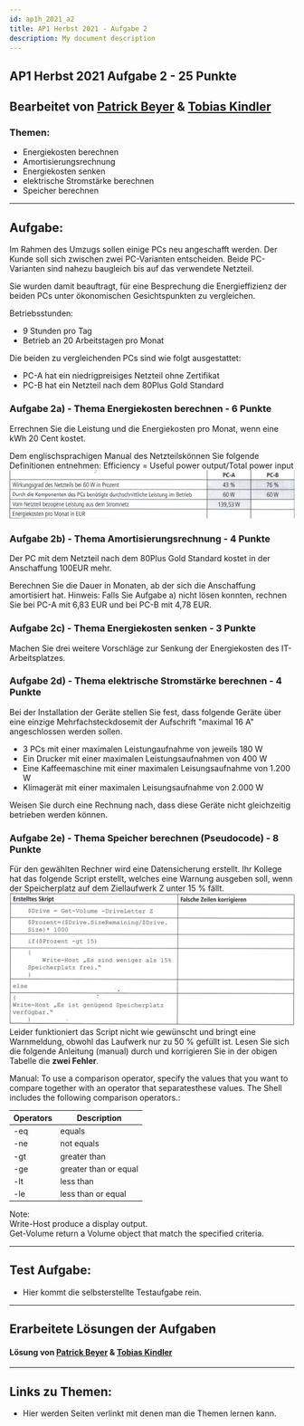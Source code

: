 ```yaml
---
id: ap1h_2021_a2
title: AP1 Herbst 2021 - Aufgabe 2
description: My document description
---
```

## AP1 Herbst 2021 Aufgabe 2 - 25 Punkte

## Bearbeitet von [Patrick Beyer](<../../../user/Auszubildende Holldack/beyer.md>) & [Tobias Kindler](<../../../user/Auszubildende Michel/kindler.md>)

### Themen:

* Energiekosten berechnen
* Amortisierungsrechnung
* Energiekosten senken
* elektrische Stromstärke berechnen
* Speicher berechnen
---

## Aufgabe:
Im Rahmen des Umzugs sollen einige PCs neu angeschafft werden. Der Kunde soll sich zwischen zwei PC-Varianten entscheiden.
Beide PC-Varianten sind nahezu baugleich bis auf das verwendete Netzteil.

Sie wurden damit beauftragt, für eine Besprechung die Energieffizienz der beiden PCs unter ökonomischen Gesichtspunkten zu vergleichen.

Betriebsstunden:
- 9 Stunden pro Tag
- Betrieb an 20 Arbeitstagen pro Monat

Die  beiden zu vergleichenden PCs sind wie folgt ausgestattet:
- PC-A hat ein niedrigpreisiges Netzteil ohne Zertifikat
- PC-B hat ein Netzteil nach dem 80Plus Gold Standard

### Aufgabe 2a) - Thema Energiekosten berechnen - 6 Punkte
Errechnen Sie die Leistung und die Energiekosten pro Monat, wenn eine kWh 20 Cent kostet.

Dem englischsprachigen Manual des Netzteilskönnen Sie folgende Definitionen entnehmen:
Efficiency = Useful power output/Total power input  
![Aufgabe a)](/img/AP1/2021/ap1h_2021/H21A2a.png)

### Aufgabe 2b) - Thema Amortisierungsrechnung  - 4 Punkte
Der PC mit dem Netzteil nach dem 80Plus Gold Standard kostet in der Anschaffung 100EUR mehr.

Berechnen Sie die Dauer in Monaten, ab der sich die Anschaffung amortisiert hat.
Hinweis: Falls Sie Aufgabe a) nicht lösen konnten, rechnen Sie bei PC-A mit 6,83 EUR und bei PC-B mit 4,78 EUR.

### Aufgabe 2c) - Thema Energiekosten senken - 3 Punkte
Machen Sie drei weitere Vorschläge zur Senkung der Energiekosten des IT-Arbeitsplatzes.

### Aufgabe 2d) - Thema elektrische Stromstärke berechnen - 4 Punkte
Bei der Installation der Geräte stellen Sie fest, dass folgende Geräte über eine einzige Mehrfachsteckdosemit der Aufschrift "maximal 16 A" angeschlossen werden sollen.
- 3 PCs mit einer maximalen Leistungaufnahme von jeweils 180 W
- Ein Drucker mit einer maximalen Leistungsaufnahmen von 400 W
- Eine Kaffeemaschine mit einer maximalen Leisungsaufnahme von 1.200 W
- Klimagerät mit einer maximalen Leisungsaufnahme von 2.000 W

Weisen Sie durch eine Rechnung nach, dass diese Geräte nicht gleichzeitig betrieben werden können.

### Aufgabe 2e) - Thema Speicher berechnen (Pseudocode) - 8 Punkte
Für den gewählten Rechner wird eine Datensicherung erstellt. Ihr Kollege hat das folgende Script erstellt, welches eine Warnung ausgeben soll, wenn der Speicherplatz auf dem Ziellaufwerk Z unter 15 % fällt.  
![Aufgabe e)](/img/AP1/2021/ap1h_2021/H21A2e.png)  
Leider funktioniert das Script nicht wie gewünscht und bringt eine Warnmeldung, obwohl das Laufwerk nur zu 50 % gefüllt ist.
Lesen Sie sich die folgende Anleitung (manual) durch und korrigieren Sie in der obigen Tabelle die **zwei Fehler**.

Manual: To use a comparison operator, specify the values that you want to compare together with an operator that separatesthese values. The Shell includes the following comparison operators.:

| **Operators** | **Description** |
| --- | --- |
| -eq | equals |
| -ne | not equals |
| -gt | greater than |
| -ge | greater than or equal |
| -lt | less than |
| -le | less than or equal |

Note:   
Write-Host produce a display output.  
Get-Volume return a Volume object that match the specified criteria.

----

## Test Aufgabe:

- Hier kommt die selbsterstellte Testaufgabe rein.

----

## Erarbeitete Lösungen der Aufgaben

#### Lösung von [Patrick Beyer](../AP1/2021/ap1h_2021/solution/solution_name.md)  & [Tobias Kindler](../AP1/2021/ap1h_2021/solution/solution_name.md)

----

## Links zu Themen:

- Hier werden Seiten verlinkt mit denen man die Themen lernen kann.
